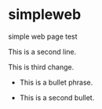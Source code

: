 # simpleweb
simple web page test

This is a second line.

This is third change.

 * This is a bullet phrase.
 
 * This is a second bullet.
